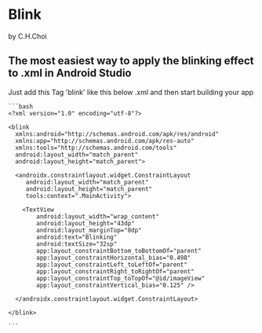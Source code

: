 # Blink

by C.H.Choi

## The most easiest way to apply the blinking effect to .xml in Android Studio

 Just add this Tag 'blink' like this below .xml and then start building your app
 
    ```bash
    <?xml version="1.0" encoding="utf-8"?>

    <blink
      xmlns:android="http://schemas.android.com/apk/res/android"
      xmlns:app="http://schemas.android.com/apk/res-auto"
      xmlns:tools="http://schemas.android.com/tools"
      android:layout_width="match_parent"
      android:layout_height="match_parent">

      <androidx.constraintlayout.widget.ConstraintLayout
         android:layout_width="match_parent"
         android:layout_height="match_parent"
         tools:context=".MainActivity">

        <TextView
            android:layout_width="wrap_content"
            android:layout_height="43dp"
            android:layout_marginTop="8dp"
            android:text="Blinking"
            android:textSize="32sp"
            app:layout_constraintBottom_toBottomOf="parent"
            app:layout_constraintHorizontal_bias="0.498"
            app:layout_constraintLeft_toLeftOf="parent"
            app:layout_constraintRight_toRightOf="parent"
            app:layout_constraintTop_toTopOf="@id/imageView"
            app:layout_constraintVertical_bias="0.125" />

      </androidx.constraintlayout.widget.ConstraintLayout>

    </blink>

    ```
 
